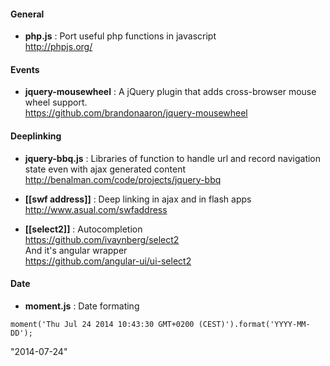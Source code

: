 #### General 

* **php.js** : Port useful php functions in javascript   
http://phpjs.org/   

#### Events 

* **jquery-mousewheel** : A jQuery plugin that adds cross-browser mouse wheel support.   
https://github.com/brandonaaron/jquery-mousewheel

#### Deeplinking

* **jquery-bbq.js** : Libraries of function to handle url and record navigation state even with ajax generated content   
http://benalman.com/code/projects/jquery-bbq   

* **[[swf address]]** : Deep linking in ajax and in flash apps   
http://www.asual.com/swfaddress

* **[[select2]]** : Autocompletion     
https://github.com/ivaynberg/select2   
And it's angular wrapper   
https://github.com/angular-ui/ui-select2    

#### Date 

* **moment.js** : Date formating 
````
moment('Thu Jul 24 2014 10:43:30 GMT+0200 (CEST)').format('YYYY-MM-DD');
````
"2014-07-24"